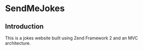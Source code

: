 SendMeJokes
=======================

Introduction
------------
This is a jokes website built using Zend Framework 2 and an MVC architecture.

